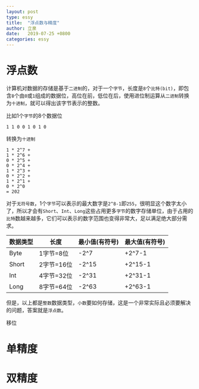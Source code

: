 ```yaml
---
layout: post
type: essy
title:  "浮点数与精度"
author: 立泉
date:   2019-07-25 +0800
categories: essy
---
```


# 浮点数

计算机对数据的存储是基于`二进制`的，对于一个`字节`，长度是`8`个`比特(bit)`，即包含`8`个由`0`或`1`组成的数据位，高位在前，低位在后，使用进位制运算从`二进制`转换为`十进制`，就可以得出该字节表示的整数。

比如1个`字节`的8个数据位

```
1 1 0 0 1 0 1 0
```

转换为`十进制`

```
1 * 2^7 + 
1 * 2^6 + 
0 * 2^5 + 
0 * 2^4 + 
1 * 2^3 + 
0 * 2^2 + 
1 * 2^1 + 
0 * 2^0
= 202
```

对于`无符号数`，1个`字节`可以表示的最大数字是`2^8-1`即`255`，很明显这个数字太小了，所以才会有`Short`、`Int`、`Long`这些占用更多`字节`的数字存储单位，由于占用的`比特`数越来越多，它们可以表示的数字范围也变得非常大，足以满足绝大部分需求。

| 数据类型 | 长度       | 最小值(有符号) | 最大值(有符号) |
| -------- | ---------- | -------------- | -------------- |
| Byte     | 1字节=8位  | -2^7           | +2^7-1         |
| Short    | 2字节=16位 | -2^15          | +2^15-1        |
| Int      | 4字节=32位 | -2^31          | +2^31-1        |
| Long     | 8字节=64位 | -2^63          | +2^63-1        |

但是，以上都是`整数`数据类型，`小数`要如何存储，这是一个非常实际且必须要解决的问题，答案就是`浮点数`。

移位

# 单精度

# 双精度
